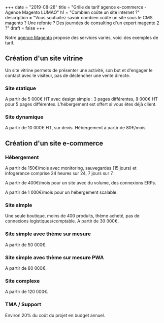 +++
date = "2019-08-28"
title = "Grille de tarif agence e-commerce - Agence Magento LUMAO"
h1 = "Combien coûte un site internet ?"
description = "Vous souhaitez savoir combien coûte un site sous le CMS magento ? Une refonte ? Des journées de consulting d'un expert magento 2 ?"
draft = false
+++

Notre [agence Magento](/agence-ecom/) propose des services variés, voici des exemples de tarif.

## Création d'un site vitrine

Un site vitrine permets de présenter une activité, son but et d'engager le contact avec le visiteur, pas de déclencher une vente directe.

### Site statique

A partir de 5 000€ HT avec design simple : 3 pages différentes, 8 000€ HT pour 5 pages différentes. L'hébergement est offert si vous êtes déjà client.

### Site dynamique

A partir de 10 000€ HT, sur devis. Hébergement à partir de 80€/mois

## Création d'un site e-commerce

### Hébergement

A partir de 150€/mois avec monitoring, sauvegardes (15 jours) et infogérance comprise 24 heures sur 24, 7 jours sur 7.

A partir de 400€/mois pour un site avec du volume, des connexions ERPs.

A partir de 1 000€/mois pour un hébergement scalable.

### Site simple

Une seule boutique, moins de 400 produits, thème acheté, pas de connexions logistiques/comptable. A partir de 30 000€.

### Site simple avec thème sur mesure

A partir de 50 000€.

### Site simple avec thème sur mesure PWA

A partir de 80 000€.

### Site complexe

A partir de 120 000€.

### TMA / Support

Environ 20% du coût du projet en budget annuel.